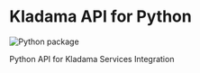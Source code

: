 # Kladama API for Python

![Python package](https://github.com/hdkrus/kladama_api_python/workflows/Python%20package/badge.svg?branch=master)

Python API for Kladama Services Integration
